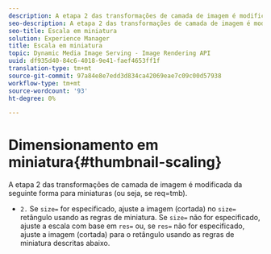 ```yaml
---
description: A etapa 2 das transformações de camada de imagem é modificada da seguinte forma para miniaturas (ou seja, se req=tmb).
seo-description: A etapa 2 das transformações de camada de imagem é modificada da seguinte forma para miniaturas (ou seja, se req=tmb).
seo-title: Escala em miniatura
solution: Experience Manager
title: Escala em miniatura
topic: Dynamic Media Image Serving - Image Rendering API
uuid: df935d40-84c6-4018-9e41-faef4653ff1f
translation-type: tm+mt
source-git-commit: 97a84e8e7edd3d834ca42069eae7c09c00d57938
workflow-type: tm+mt
source-wordcount: '93'
ht-degree: 0%

---
```



# Dimensionamento em miniatura{#thumbnail-scaling}

A etapa 2 das transformações de camada de imagem é modificada da seguinte forma para miniaturas (ou seja, se req=tmb).

* `2.` Se  `size=` for especificado, ajuste a imagem (cortada) no  `size=` retângulo usando as regras de miniatura. Se `size=` não for especificado, ajuste a escala com base em `res=` ou, se `res=` não for especificado, ajuste a imagem (cortada) para o retângulo usando as regras de miniatura descritas abaixo.

